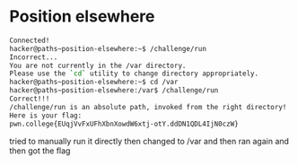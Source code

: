 # Position elsewhere

```bash
Connected!
hacker@paths~position-elsewhere:~$ /challenge/run
Incorrect...
You are not currently in the /var directory.
Please use the `cd` utility to change directory appropriately.
hacker@paths~position-elsewhere:~$ cd /var
hacker@paths~position-elsewhere:/var$ /challenge/run
Correct!!!
/challenge/run is an absolute path, invoked from the right directory!
Here is your flag:
pwn.college{EUqjVvFxUFhXbnXowdW6xtj-otY.ddDN1QDL4IjN0czW}
```

tried to manually run it directly then changed to /var and then ran again and then got the flag
